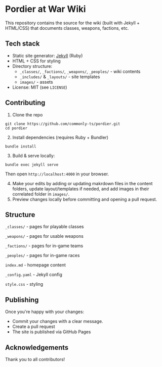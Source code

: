 # Pordier at War Wiki

This repository contains the source for the wiki (built with Jekyll + HTML/CSS) that documents classes, weapons, factions, etc.

## Tech stack
- Static site generator: [Jekyll](https://jekyllrb.com/) (Ruby)
- HTML + CSS for styling
- Directory structure:
  - `_classes/`, `_factions/`, `_weapons/`, `_peoples/` - wiki contents
  - `_includes/` & `_layouts/` - site templates
  - `images/` - assets
- License: MIT (see `LICENSE`)

## Contributing
1. Clone the repo
```
git clone https://github.com/commonly-ts/pordier.git
cd pordier
```
2. Install dependencies (requires Ruby + Bundler)
```
bundle install
```
3. Build & serve locally:
```
bundle exec jekyll serve
```
Then open `http://localhost:4000` in your browser.

4. Make your edits by adding or updating makrdown files in the content folders, update layout/templates if needed, and add images in their correlated folder in `images/`.
5. Preview changes locally before committing and opening a pull request.

## Structure
`_classes/` - pages for playable classes

`_weapons/` - pages for usable weapons

`_factions/` - pages for in-game teams

`_peoples/` - pages for in-game races

`index.md` - homepage content

`_config.yaml` - Jekyll config

`style.css` - styling

## Publishing
Once you're happy with your changes:
- Commit your changes with a clear message.
- Create a pull request
- The site is published via GitHub Pages

## Acknowledgements
Thank you to all contributors!
